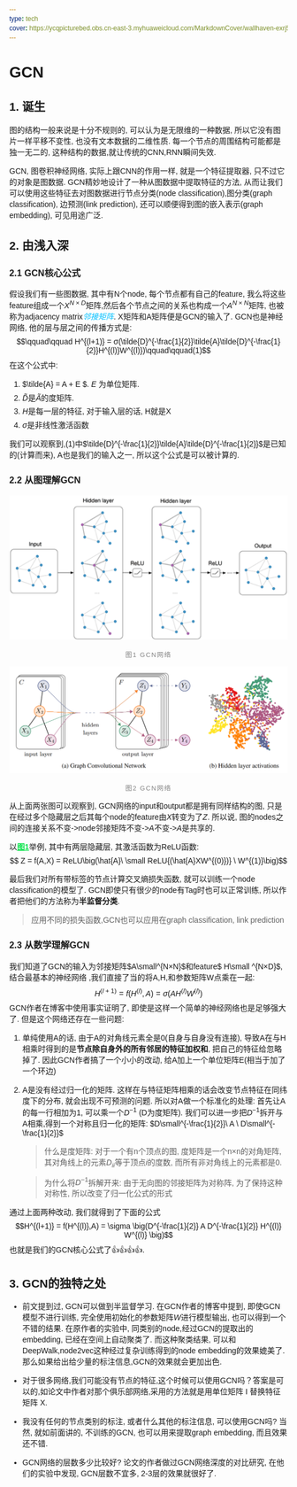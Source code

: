 ```yaml
---
type: tech
cover: https://ycqpicturebed.obs.cn-east-3.myhuaweicloud.com/MarkdownCover/wallhaven-exrj5r.jpg
---
```

<head>
    <link rel="stylesheet" href="https://cdn.jsdelivr.net/npm/katex@0.16.9/dist/katex.min.css" integrity="sha384-n8MVd4RsNIU0tAv4ct0nTaAbDJwPJzDEaqSD1odI+WdtXRGWt2kTvGFasHpSy3SV" crossorigin="anonymous"/>
    <script defer src="https://cdn.jsdelivr.net/npm/katex@0.16.9/dist/katex.min.js" integrity="sha384-XjKyOOlGwcjNTAIQHIpgOno0Hl1YQqzUOEleOLALmuqehneUG+vnGctmUb0ZY0l8" crossorigin="anonymous"></script>
    <script defer src="https://cdn.jsdelivr.net/npm/katex@0.16.9/dist/contrib/auto-render.min.js" integrity="sha384-+VBxd3r6XgURycqtZ117nYw44OOcIax56Z4dCRWbxyPt0Koah1uHoK0o4+/RRE05" crossorigin="anonymous" onload="renderMathInElement(document.body);"></script>
    <script>
    document.addEventListener("DOMContentLoaded", function() {
        renderMathInElement(document.body, {
            delimiters: [
                {left: "$$", right: "$$", display: true},
                {left: "\\[", right: "\\]", display: true},
                {left: "$", right: "$", display: false},
                {left: "\\(", right: "\\)", display: false},
                {left: "{", right: "}", display: false},
                {left: "\{", right: "\}", display: false}
            ]
        });
    });
    </script>
    <style>
    *{
        font-family: 'Arial Rounded MT', 'SimHei','Symbola',sans-serif;
    }
    .katex{
        background-color: #f0f0f0;
        /* font-size: .95rem; */
        margin-left: .1rem;
        margin-right: .1rem;
    }
    small{
        letter-spacing: .1rem;
        color: gray;
    }
    a:link{
        color: #06e348;
        font-weight: bold;
    }
    a:link: hover{
        color: #28bd28
    }
    strong{
        font-weight: bold;
    }
    ol li{
        margin-top:.3rem;
    }
    .c-blue{
        color:#00c0ff
    }
    </style>

</head>

# **GCN**

## **1. 诞生**

图的结构一般来说是十分不规则的, 可以认为是无限维的一种数据, 所以它没有图片一样平移不变性, 也没有文本数据的二维性质. 每一个节点的周围结构可能都是独一无二的, 这种结构的数据,就让传统的CNN,RNN瞬间失效.

GCN, 图卷积神经网络, 实际上跟CNN的作用一样, 就是一个特征提取器, 只不过它的对象是图数据. GCN精妙地设计了一种从图数据中提取特征的方法, 从而让我们可以使用这些特征去对图数据进行节点分类(node classification),图分类(graph classification), 边预测(link prediction), 还可以顺便得到图的嵌入表示(graph embedding), 可见用途广泛.

## **2. 由浅入深**

### **2.1 GCN核心公式**

假设我们有一些图数据, 其中有N个node, 每个节点都有自己的feature, 我么将这些feature组成一个$X^{N×D}$矩阵,然后各个节点之间的关系也构成一个$A^{N×N}$矩阵, 也被称为adjacency matrix<em class='c-blue'>邻接矩阵</em>. X矩阵和A矩阵便是GCN的输入了.
GCN也是神经网络, 他的层与层之间的传播方式是:
$$\qquad\qquad H^{(l+1)} = σ(\tilde{D}^{-\frac{1}{2}}\tilde{A}\tilde{D}^{-\frac{1}{2}}H^{(l)}W^{(l)})\qquad\qquad(1)$$
在这个公式中:

1. $\tilde{A} = A + E $. $E$ 为单位矩阵.
2. $\tilde{D}$是$\tilde{A}$的度矩阵.
3. $H$是每一层的特征, 对于输入层的话, H就是X
4. $\sigma$是非线性激活函数

我们可以观察到,(1)中$\tilde{D}^{-\frac{1}{2}}\tilde{A}\tilde{D}^{-\frac{1}{2}}$是已知的(计算而来), A也是我们的输入之一, 所以这个公式是可以被计算的.

### **2.2 从图理解GCN**

<a id='pic1'></a>
![GCN作者博客中的配图](https://raw.githubusercontent.com/ClassPi/PicBed/master/images/20240116191825.png)
<p style='text-align:center'><small>图1 GCN网络</small></p>

![GCN作者论文中的配图](https://raw.githubusercontent.com/ClassPi/PicBed/master/images/20240116192304.png)
<p style='text-align:center'><small>图2 GCN网络</small></p>

从上面两张图可以观察到, GCN网络的input和output都是拥有同样结构的图, 只是在经过多个隐藏层之后其每个node的feature由$X$转变为了$Z$.
所以说, 图的nodes之间的连接关系不变->node邻接矩阵不变->$A$不变->$A$是共享的.

以<a href='#pic1'>图1</a>举例, 其中有两层隐藏层, 其激活函数为ReLU函数:
$$ Z =  f(A,X) = ReLU\big(\hat{A}\ \small ReLU{(\hat{A}XW^{(0)})} \ W^{(1)}\big)$$

最后我们对所有带标签的节点计算交叉熵损失函数, 就可以训练一个node classification的模型了. GCN即使只有很少的node有Tag时也可以正常训练, 所以作者把他们的方法称为**半监督分类**.

>应用不同的损失函数,GCN也可以应用在graph classification, link prediction

### **2.3 从数学理解GCN**

我们知道了GCN的输入为邻接矩阵$A\small^{N×N}$和feature$ H\small ^{N×D}$, 结合最基本的神经网络 ,我们直接了当的将A,H,和参数矩阵W点乘在一起:
$$H^{(l+1)} = f(H^{(l)},A) = \sigma \big(A H^{(l)} W^{(l)} \big)$$
GCN作者在博客中使用事实证明了, 即使是这样一个简单的神经网络也是足够强大了. 但是这个网络还存在一些问题:
1. 单纯使用A的话, 由于A的对角线元素全是0(自身与自身没有连接), 导致A在与H相乘时得到的是**节点除自身外的所有邻居的特征加权和**, 把自己的特征给忽略掉了. 因此GCN作者搞了一个小小的改动, 给A加上一个单位矩阵E(相当于加了一个环边)
2. A是没有经过归一化的矩阵. 这样在与特征矩阵相乘的话会改变节点特征在同纬度下的分布, 就会出现不可预测的问题. 所以对A做一个标准化的处理: 首先让A的每一行相加为1, 可以乘一个$D^{-1}$ (D为度矩阵). 我们可以进一步把$D^{-1}$拆开与A相乘,得到一个对称且归一化的矩阵: $D\small^{-\frac{1}{2}}\ A \ D\small^{-\frac{1}{2}}$
   <br/>  
   > 什么是度矩阵: 对于一个有n个顶点的图, 度矩阵是一个n×n的对角矩阵, 其对角线上的元素$D_{ii}$等于顶点$i$的度数, 而所有非对角线上的元素都是0.


   >为什么将$D^{-1}$拆解开来: 由于无向图的邻接矩阵为对称阵, 为了保持这种对称性, 所以改变了归一化公式的形式

通过上面两种改动, 我们就得到了下面的公式
$$H^{(l+1)} = f(H^{(l)},A) = \sigma \big(D^{-\frac{1}{2}} A D^{-\frac{1}{2}} H^{(l)} W^{(l)} \big)$$
也就是我们的GCN核心公式了👍👍👍👍.

## **3. GCN的独特之处**

- 前文提到过, GCN可以做到半监督学习. 在GCN作者的博客中提到, 即使GCN模型不进行训练, 完全使用初始化的参数矩阵$W$进行模型输出, 也可以得到一个不错的结果. 在原作者的实验中, 同类别的node,经过GCN的提取出的embedding, 已经在空间上自动聚类了. 而这种聚类结果, 可以和DeepWalk,node2vec这种经过复杂训练得到的node embedding的效果媲美了. 那么如果给出给少量的标注信息,GCN的效果就会更加出色.

- 对于很多网络,我们可能没有节点的特征,这个时候可以使用GCN吗？答案是可以的,如论文中作者对那个俱乐部网络,采用的方法就是用单位矩阵 I 替换特征矩阵 X. 
- 我没有任何的节点类别的标注, 或者什么其他的标注信息, 可以使用GCN吗? 当然, 就如前面讲的, 不训练的GCN, 也可以用来提取graph embedding, 而且效果还不错.
- GCN网络的层数多少比较好? 论文的作者做过GCN网络深度的对比研究, 在他们的实验中发现, GCN层数不宜多, 2-3层的效果就很好了.